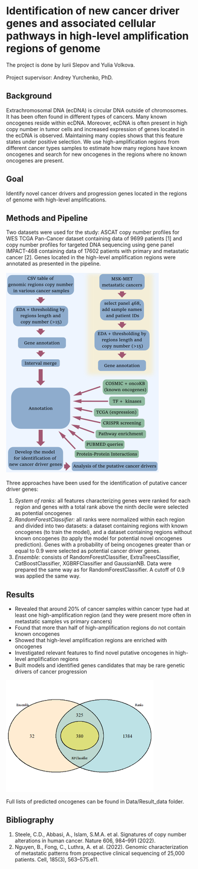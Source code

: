 # Identification of new cancer driver genes and associated cellular pathways in high-level amplification regions of genome
The project is done by Iurii Slepov and Yulia Volkova.
<br>
<br>
Project supervisor: Andrey Yurchenko, PhD.
## Background
Extrachromosomal DNA (ecDNA) is circular DNA outside of chromosomes. It has been often found in different types of cancers. Many known oncogenes reside within ecDNA. Moreover, ecDNA is often present in high copy number in tumor cells and increased expression of genes located in the ecDNA is observed. Maintaining many copies shows that this feature states under positive selection. We use high-amplification regions from different cancer types samples to estimate how many regions have known oncogenes and search for new oncogenes in the regions where no known oncogenes are present.
## Goal
Identify novel cancer drivers and progression genes located in the regions of genome with high-level amplifications.
## Methods and Pipeline
Two datasets were used for the study: ASCAT copy number profiles for WES TCGA Pan-Cancer dataset containing data of 9699 patients [1] and copy number profiles for targeted DNA sequencing using gene panel IMPACT-468 containing data of 17602 patients with primary and metastatic cancer [2]. Genes located in the high-level amplification regions were annotated as presented in the pipeline.
<br>
<br>
![Pipeline](images/pipline_split_in_two_small.png)
<br>
<br>
Three approaches have been used for the identification of putative cancer driver genes:
1) *System of ranks:* all features characterizing genes were ranked for each region and genes with a total rank above the ninth decile were selected as potential oncogenes
2) *RandomForestClassifier:* all ranks were normalized within each region and divided into two datasets: a dataset containing regions with known oncogenes (to train the model), and a dataset containing regions without known oncogenes (to apply the model for potential novel oncogenes prediction). Genes with a probability of being oncogenes greater than or equal to 0.9 were selected as potential cancer driver genes. 
3) *Ensemble:* consists of RandomForestClassifier, ExtraTreesClassifier, CatBoostClassifier, XGBRFClassifier and GaussianNB. Data were prepared the same way as for RandomForestClassifier. A cutoff of 0.9 was applied the same way.
## Results
- Revealed that around 20% of cancer samples within cancer type had at least one high-amplification region (and they were present more often in metastatic samples vs primary cancers)
- Found that more than half of high-amplification regions do not contain known oncogenes
- Showed that high-level amplification regions are enriched with oncogenes
- Investigated relevant features to find novel putative oncogenes in high-level amplification regions
- Built models and identified genes candidates that may be rare genetic drivers of cancer progression

<img src="images/VennDiagrammFor_3_techniques_predicted_onco.png" alt="Predictions" width="400"/>

Full lists of predicted oncogenes can be found in Data/Result_data folder.
## Bibliography
1. Steele, C.D., Abbasi, A., Islam, S.M.A. et al. Signatures of copy number alterations in human cancer. Nature 606, 984–991 (2022).
2. Nguyen, B., Fong, C., Luthra, A. et al. (2022). Genomic characterization of metastatic patterns from prospective clinical sequencing of 25,000 patients. Cell, 185(3), 563–575.e11. 
